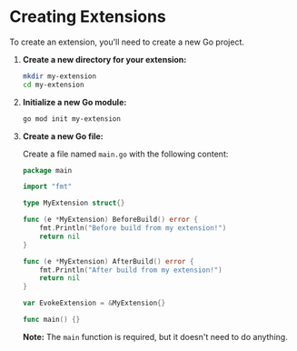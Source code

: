 # Creating Extensions

To create an extension, you'll need to create a new Go project.

1.  **Create a new directory for your extension:**

    ```bash
    mkdir my-extension
    cd my-extension
    ```

2.  **Initialize a new Go module:**

    ```bash
    go mod init my-extension
    ```

3.  **Create a new Go file:**

    Create a file named `main.go` with the following content:

    ```go
    package main

    import "fmt"

    type MyExtension struct{}

    func (e *MyExtension) BeforeBuild() error {
        fmt.Println("Before build from my extension!")
        return nil
    }

    func (e *MyExtension) AfterBuild() error {
        fmt.Println("After build from my extension!")
        return nil
    }

    var EvokeExtension = &MyExtension{}

    func main() {}
    ```

    **Note:** The `main` function is required, but it doesn't need to do anything.

